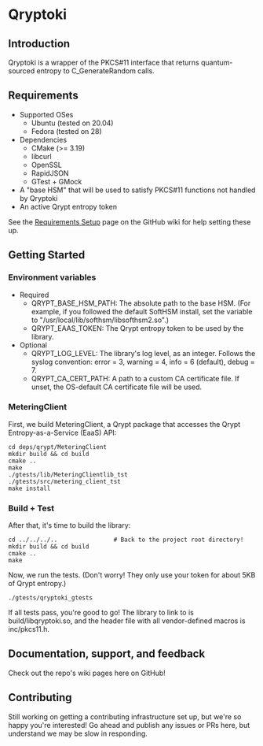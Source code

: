 # Qryptoki

## Introduction

Qryptoki is a wrapper of the PKCS#11 interface that returns quantum-sourced entropy to C_GenerateRandom calls.

## Requirements
  * Supported OSes
    * Ubuntu (tested on 20.04)
    * Fedora (tested on 28)
  * Dependencies
    * CMake (>= 3.19)
    * libcurl
    * OpenSSL
    * RapidJSON
    * GTest + GMock
  * A "base HSM" that will be used to satisfy PKCS#11 functions not handled by Qryptoki
  * An active Qrypt entropy token

See the [Requirements Setup](../../wiki/Requirements-Setup) page on the GitHub wiki for help setting these up.

## Getting Started

### Environment variables
  * Required
    * QRYPT_BASE_HSM_PATH: The absolute path to the base HSM. (For example, if you followed the default SoftHSM install, set the variable to "/usr/local/lib/softhsm/libsofthsm2.so".)
    * QRYPT_EAAS_TOKEN: The Qrypt entropy token to be used by the library.
  * Optional
    * QRYPT_LOG_LEVEL: The library's log level, as an integer. Follows the syslog convention: error = 3, warning = 4, info = 6 (default), debug = 7.
    * QRYPT_CA_CERT_PATH: A path to a custom CA certificate file. If unset, the OS-default CA certificate file will be used.

### MeteringClient
First, we build MeteringClient, a Qrypt package that accesses the Qrypt Entropy-as-a-Service (EaaS) API:

```
cd deps/qrypt/MeteringClient
mkdir build && cd build
cmake ..
make
./gtests/lib/MeteringClientlib_tst
./gtests/src/metering_client_tst
make install
```

### Build + Test

After that, it's time to build the library:

```
cd ../../../..                # Back to the project root directory!
mkdir build && cd build
cmake ..
make
```

Now, we run the tests. (Don't worry! They only use your token for about 5KB of Qrypt entropy.)
```
./gtests/qryptoki_gtests
```

If all tests pass, you're good to go! The library to link to is build/libqryptoki.so, and the header file with all vendor-defined macros is inc/pkcs11.h.

## Documentation, support, and feedback

Check out the repo's wiki pages here on GitHub!

## Contributing

Still working on getting a contributing infrastructure set up, but we're so happy you're interested! Go ahead and publish any issues or PRs here, but understand we may be slow in responding.
